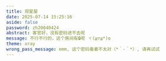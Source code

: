 ```yaml
---
title: 观星屋
date: 2025-07-14 15:25:16
aside: false
password: zh20040424
abstract: 客官好，没有密码进不去呢
message: 不行不行的，这个房间有🔒呢 ヾ(≧▽≦*)o
theme: xray
wrong_pass_message: emm, 这个密码看着不太对（*＾-＾*）, 请再试试
---
```

